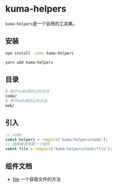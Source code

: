 # kuma-helpers

``kuma-helpers``是一个自用的工具集。

## 安装

```bash
npm install -save kuma-helpers
```

```bash
yarn add kuma-helpers
```

## 目录

```bash
# 用于node层的公共方法
node/
# 用于web端的公共方法
web/
```

## 引入

```javascript
// node
const helpers = require('kuma-helpers/node');
// 或直接调用某一个组件
const file = require('kuma-helpers/node/file');
```

## 组件文档

- [file](doc/file.md) 一个获取文件的方法
